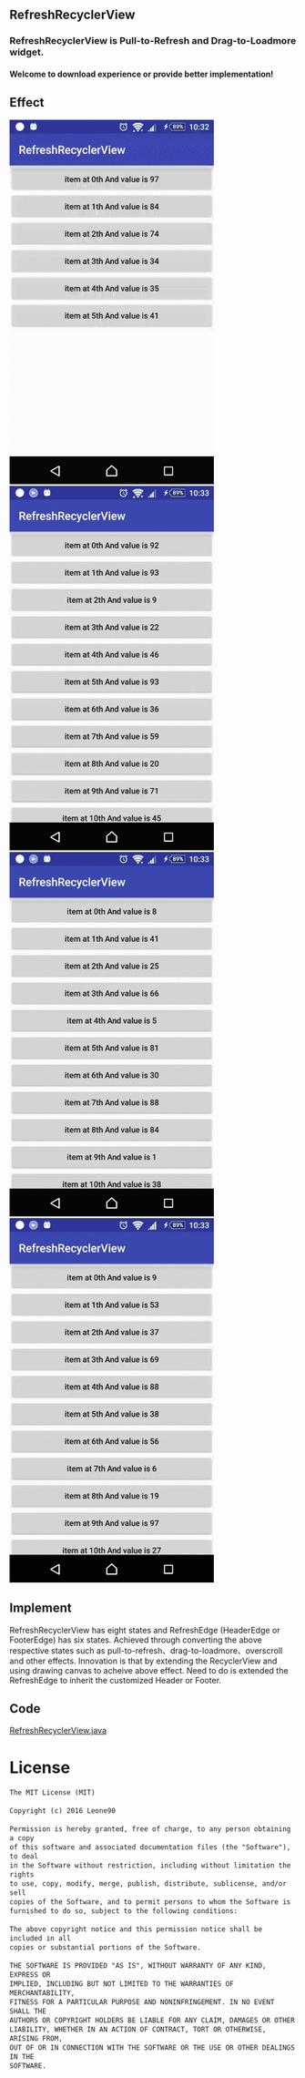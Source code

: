 ##  RefreshRecyclerView

### RefreshRecyclerView is Pull-to-Refresh and Drag-to-Loadmore widget.

#### Welcome to download experience or provide better implementation!

## Effect
![image](./screenshots/1.gif)![image](./screenshots/2.gif)![image](./screenshots/3.gif)![image](./screenshots/4.gif)

## Implement
RefreshRecyclerView has eight states and RefreshEdge (HeaderEdge or FooterEdge) has six states. 
Achieved through converting the above respective states such as pull-to-refresh、drag-to-loadmore、overscroll and other effects.
Innovation is that by extending the RecyclerView and using drawing canvas to  acheive above effect. Need to do is extended the RefreshEdge to inherit the customized Header or Footer.  

## Code
[RefreshRecyclerView.java](./library/src/main/java/com/hileone/recyclerview/RefreshRecyclerView.java)

License
=======

    The MIT License (MIT)
    
    Copyright (c) 2016 Leone90
    
    Permission is hereby granted, free of charge, to any person obtaining a copy
    of this software and associated documentation files (the "Software"), to deal
    in the Software without restriction, including without limitation the rights
    to use, copy, modify, merge, publish, distribute, sublicense, and/or sell
    copies of the Software, and to permit persons to whom the Software is
    furnished to do so, subject to the following conditions:
    
    The above copyright notice and this permission notice shall be included in all
    copies or substantial portions of the Software.
    
    THE SOFTWARE IS PROVIDED "AS IS", WITHOUT WARRANTY OF ANY KIND, EXPRESS OR
    IMPLIED, INCLUDING BUT NOT LIMITED TO THE WARRANTIES OF MERCHANTABILITY,
    FITNESS FOR A PARTICULAR PURPOSE AND NONINFRINGEMENT. IN NO EVENT SHALL THE
    AUTHORS OR COPYRIGHT HOLDERS BE LIABLE FOR ANY CLAIM, DAMAGES OR OTHER
    LIABILITY, WHETHER IN AN ACTION OF CONTRACT, TORT OR OTHERWISE, ARISING FROM,
    OUT OF OR IN CONNECTION WITH THE SOFTWARE OR THE USE OR OTHER DEALINGS IN THE
    SOFTWARE.
